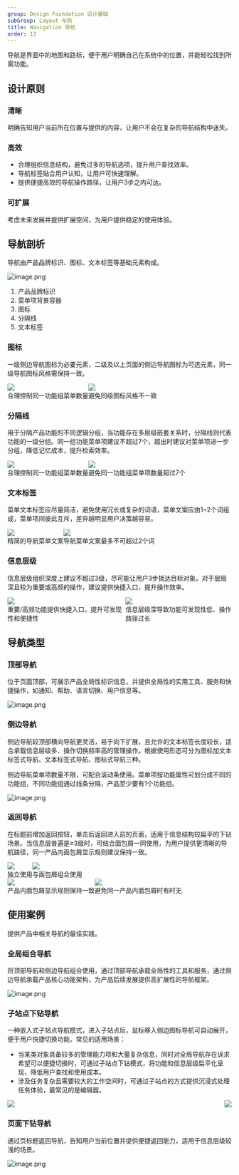 ```yaml
---
group: Design Foundation 设计基础
subGroup: Layout 布局
title: Navigation 导航
order: 13
---
```


导航是界面中的地图和路标，便于用户明确自己在系统中的位置，并能轻松找到所需功能。

## 设计原则

### 清晰

明确告知用户当前所在位置与提供的内容，让用户不会在复杂的导航结构中迷失。

### 高效

- 合理组织信息结构，避免过多的导航选项，提升用户查找效率。
- 导航标签贴合用户认知，让用户可快速理解。
- 提供便捷高效的导航操作路径，让用户3步之内可达。

### 可扩展

考虑未来发展并提供扩展空间，为用户提供稳定的使用体验。

## 导航剖析

导航由产品品牌标识、图标、文本标签等基础元素构成。

![image.png](https://mdn.alipayobjects.com/oceanbase_design/afts/img/p0rjSbCCRv4AAAAAAAAAAAAADv3-AQBr/original)

1. 产品品牌标识
2. 菜单项背景容器
3. 图标
4. 分隔线
5. 文本标签

### 图标

一级侧边导航图标为必要元素，二级及以上页面的侧边导航图标为可选元素，同一级导航图标风格需保持一致。

<div style="display: flex">
  <div>
    <img src="https://mdn.alipayobjects.com/oceanbase_design/afts/img/o8v_T6FNihkAAAAAAAAAAAAADv3-AQBr/original" />
    <div class="image-description"><Do></Do>合理控制同一功能组菜单数量</div>
  </div>
  <div>
    <img src="https://mdn.alipayobjects.com/oceanbase_design/afts/img/wCzzSJ3_c0MAAAAAAAAAAAAADv3-AQBr/original" />
    <div class="image-description"><Donot></Donot>避免同级图标风格不一致</div>
  </div>
</div>

### 分隔线

用于分隔产品功能的不同逻辑分组，当功能存在多层级嵌套关系时，分隔线则代表功能的一级分组。同一组功能菜单项建议不超过7个，超出时建议对菜单项进一步分组，降低记忆成本，提升检索效率。

<div style="display: flex">
  <div>
    <img src="https://mdn.alipayobjects.com/oceanbase_design/afts/img/DOeESIUB-zMAAAAAAAAAAAAADv3-AQBr/original" />
    <div class="image-description"><Do></Do>合理控制同一功能组菜单数量</div>
  </div>
  <div>
    <img src="https://mdn.alipayobjects.com/oceanbase_design/afts/img/UDh6Qrxxf_8AAAAAAAAAAAAADv3-AQBr/original" />
    <div class="image-description"><Donot></Donot>避免同一功能组菜单项数量超过7个</div>
  </div>
</div>

### 文本标签

菜单文本标签应尽量简洁，避免使用冗长或复杂的词语，菜单文案应由1~2个词组成，菜单项间彼此互斥，差异越明显用户决策越容易。

<div style="display: flex">
  <div>
    <img src="https://mdn.alipayobjects.com/oceanbase_design/afts/img/SW_SR6GjFNEAAAAAAAAAAAAADv3-AQBr/original" />
    <div class="image-description"><Do></Do>精简的导航菜单文案</div>
  </div>
  <div>
    <img src="https://mdn.alipayobjects.com/oceanbase_design/afts/img/fIukQZotwSkAAAAAAAAAAAAADv3-AQBr/original" />
    <div class="image-description"><Donot></Donot>导航菜单文案最多不可超过2个词</div>
  </div>
</div>

### 信息层级

信息层级组织深度上建议不超过3级，尽可能让用户3步抵达目标对象。对于层级深且较为重要或高频的操作，建议提供快捷入口，提升操作效率。

<div style="display: flex">
  <div>
    <img src="https://mdn.alipayobjects.com/oceanbase_design/afts/img/Bxr8Ro4RB4MAAAAAAAAAAAAADv3-AQBr/original" />
    <div class="image-description"><Do></Do>重要/高频功能提供快捷入口，提升可发现性和便捷性</div>
  </div>
  <div>
    <img src="https://mdn.alipayobjects.com/oceanbase_design/afts/img/NPSxRIuigi0AAAAAAAAAAAAADv3-AQBr/original" />
    <div class="image-description"><Donot></Donot>信息层级深导致功能可发现性低、操作路径过长</div>
  </div>
</div>

## 导航类型

### 顶部导航

位于页面顶部，可展示产品全局性标识信息，并提供全局性的实用工具、服务和快捷操作，如通知、帮助、语言切换、用户信息等。

![image.png](https://mdn.alipayobjects.com/oceanbase_design/afts/img/S21-Q6Xo4Y4AAAAAAAAAAAAADv3-AQBr/original)

### 侧边导航

侧边导航较顶部横向导航更灵活，易于向下扩展，且允许的文本标签长度较长，适合承载信息层级多、操作切换频率高的管理操作。根据使用形态可分为图标加文本标签式导航、文本标签式导航、图标式导航三种。

侧边导航菜单项数量不限，可配合滚动条使用。菜单项按功能属性可划分成不同的功能组，不同功能组通过线条分隔，产品至少要有1个功能组。

![image.png](https://mdn.alipayobjects.com/oceanbase_design/afts/img/dk18Q5eO-xcAAAAAAAAAAAAADv3-AQBr/original)

### 返回导航

在标题前增加返回按钮，单击后返回进入前的页面，适用于信息结构较扁平的下钻场景。当信息层普遍是≥3级时，可结合面包屑一同使用，为用户提供更清晰的导航路径，同一产品内面包屑显示规则建议保持一致。

<div style="display: flex">
  <div>
    <img src="https://mdn.alipayobjects.com/oceanbase_design/afts/img/4JrMQLbIxQYAAAAAAAAAAAAADv3-AQBr/original" />
    <div class="image-description-center">独立使用</div>
  </div>
  <div>
    <img src="https://mdn.alipayobjects.com/oceanbase_design/afts/img/P1gxQa7WaRYAAAAAAAAAAAAADv3-AQBr/original" />
    <div class="image-description-center">与面包屑组合使用</div>
  </div>
</div>

<div style="display: flex">
  <div>
    <img src="https://mdn.alipayobjects.com/oceanbase_design/afts/img/DwU1RLRCrIMAAAAAAAAAAAAADv3-AQBr/original" />
    <div class="image-description"><Do></Do>产品内面包屑显示规则保持一致</div>
  </div>
  <div>
    <img src="https://mdn.alipayobjects.com/oceanbase_design/afts/img/9Hf6SIyYUpEAAAAAAAAAAAAADv3-AQBr/original" />
    <div class="image-description"><Donot></Donot>避免同一产品内面包屑时有时无</div>
  </div>
</div>

## 使用案例

提供产品中相关导航的最佳实践。

### 全局组合导航

将顶部导航和侧边导航组合使用，通过顶部导航承载全局性的工具和服务，通过侧边导航承载产品核心功能架构，为产品后续发展提供高扩展性的导航框架。

![image.png](https://mdn.alipayobjects.com/oceanbase_design/afts/img/GnlOTJ89t3YAAAAAAAAAAAAADv3-AQBr/original)

### 子站点下钻导航

一种嵌入式子站点导航模式，进入子站点后，鼠标移入侧边图标导航可自动展开，便于用户快捷切换功能。常见的适用场景：

- 当某类对象具备较多的管理能力项和大量复杂信息，同时对全局导航存在诉求希望可以便捷切换时，可通过子站点下钻模式，将功能和信息层级扁平化呈现，降低用户查找和使用成本。
- 涉及任务复杂且需要较大的工作空间时，可通过子站点的方式提供沉浸式处理任务体验，最常见的是编辑器。

<div style="display: flex; justify-content: space-between">
  <div>
    <img src="https://mdn.alipayobjects.com/oceanbase_design/afts/img/bfp_Q45NtvgAAAAAAAAAAAAADv3-AQBr/original" />
  </div>
  <div>
    <img src="https://mdn.alipayobjects.com/oceanbase_design/afts/img/73vrTpy-oj8AAAAAAAAAAAAADv3-AQBr/original" />
  </div>
</div>

### 页面下钻导航

通过页标题返回导航，告知用户当前位置并提供便捷返回能力，适用于信息层级较浅的场景。

![image.png](https://mdn.alipayobjects.com/oceanbase_design/afts/img/PomfRafC3SYAAAAAAAAAAAAADv3-AQBr/original)
